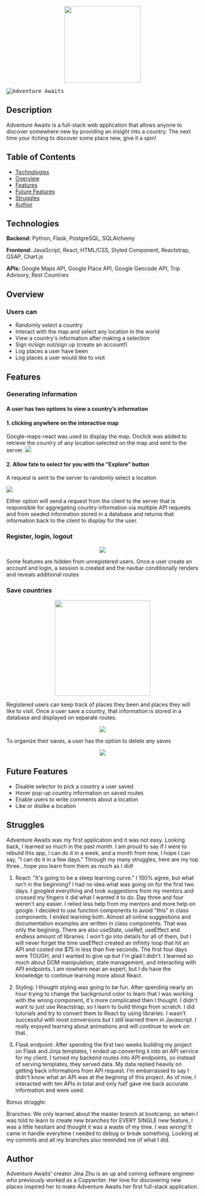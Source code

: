 <p align="center"><img src="/static/travelLogo.png" width="200"/></p>

<kbd>![Adventure Awaits](/static/AA1.gif)</kbd>

## Description
Adventure Awaits is a full-stack web application that allows anyone to discover somewhere new by providing an insight into a country. The next time your itching to discover some place new, give it a spin!

## Table of Contents
* [Technologies](#technologies)
* [Overview](#overview)
* [Features](#features)
* [Future Features](#futurePlans)
* [Struggles](#struggles)
* [Author](#author)

## <a name="technologies"></a>Technologies

<b>Backend:</b> Python, Flask, PostgreSQL, SQLAlchemy

<b>Frontend:</b> JavaScript, React, HTML/CSS, Styled Component, Reactstrap, GSAP, Chart.js

<b>APIs:</b> Google Maps API, Google Place API, Google Geocode API, Trip Advisory, Rest Countries

## <a name="overview"></a>Overview
<h3>Users can</h3>

* Randomly select a country
* Interact with the map and select any location in the world
* View a country's information after making a selection
* Sign in/sign out/sign up (create an account!)
* Log places a user have been
* Log places a user would like to visit

## <a name="features"></a>Features

<h3>Generating Information</h3>
<h4>A user has two options to view a country’s information</h4>

<h4>1. clicking anywhere on the interactive map</h4>
Google-maps-react was used to display the map. Onclick was added to retrieve the country of any location selected on the map and sent to the server.

<img src="/static/clickableMap.gif"/>

<h4>2. Allow fate to select for you with the ”Explore” button</h4>
<p>A request is sent to the server to randomly select a location</p>

<img src="/static/Explore.gif"/>

Either option will send a request from the client to the server that is responsible for aggregating country information via multiple API requests and from seeded information stored in a database and returns that information back to the client to display for the user. 

<h3>Register, login, logout</h3>
<p align="center"><img src="/static/Login.gif"/></p>
Some features are hidden from unregistered users. Once a user create an account and login, a session is created and the navbar conditionally renders and reveals additional routes

<h3>Save countries</h3>
<p align="center"><img src="/static/save.gif" width="250"/></p>
Registered users can keep track of places they been and places they will like to visit. Once a user save a country, that information is stored in a database and displayed on separate routes.

<p align="center"><img src="/static/Screen%20Shot%202020-03-17%20at%203.24.20%20PM.png"/></p>

To organize their saves, a user has the option to delete any saves
<p align="center"><img src="/static/deletePhoto.gif"/></p>

## <a name="futurePlans"></a>Future Features

* Disable selector to pick a country a user saved
* Hover pop-up country information on saved routes
* Enable users to write comments about a location
* Like or dislike a location

## <a name="struggles"></a>Struggles
Adventure Awaits was my first application and it was not easy. Looking back, I learned so much in the past month. I am proud to say if I were to rebuild this app, I can do it in a week, and a month from now, I hope I can say, "I can do it in a few days." Through my many struggles, here are my top three...hope you learn from them as much as I did!

1. React: "It's going to be a steep learning curve." I 100% agree, but what isn't in the beginning? I had no idea what was going on for the first two days. I googled everything and took suggestions from my mentors and crossed my fingers it did what I wanted it to do. Day three and four weren't any easier. I relied less help from my mentors and more help on google. I decided to use function components to avoid "this" in class components. I ended learning both. Almost all online suggestions and documentation examples are written in class components. That was only the begining. There are also useState, useRef, useEffect and endless amount of libraries. I won't go into details for all of them, but I will never forget the time useEffect created an infinity loop that hit an API and costed me $75 in less than five seconds. The first four days were TOUGH, and I wanted to give up but I'm glad I didn't. I learned so much about DOM manipulation, state management, and interacting with API endpoints. I am nowhere near an expert, but I do have the knowledge to continue learning more about React. 

2. Styling: I thought styling was going to be fun. After spending nearly an hour trying to change the background color to learn that I was working with the wrong component, it's more complicated then I thought. I didn't want to just use Reactstrap, so I learn to build things from scratch. I did tutorials and try to convert them to React by using libraries. I wasn't successful with most conversions but I still learned them in Javascript. I really enjoyed learning about animations and will continue to work on that. 

3. Flask endpoint: After spending the first two weeks building my project on Flask and Jinja templates, I ended up converting it into an API service for my client. I turned my backend routes into API endpoints, so instead of serving templates, they served data. My data replied heavily on getting back informations from API request. I'm embarrassed to say I didn't know what an API was at the begining of this project. As of now, I interacted with ten APIs in total and only half gave me back accurate information and were used. 

Bonus struggle:

Branches: We only learned about the master branch at bootcamp, so when I was told to learn to create new branches for EVERY SINGLE new feature, I was a little hesitant and thought it was a waste of my time. I was wrong! It came in handle everytime I needed to debug or break something. Looking at my commits and all my branches also reminded me of what I did. 


## <a name="author"></a>Author

Adventure Awaits' creator Jina Zhu is an up and coming software engineer who previously worked as a Copywriter. Her love for discovering new places inspired her to make Adventure Awaits her first full-stack application. 
